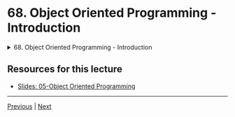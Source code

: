 # 68. Object Oriented Programming - Introduction

<details>
  <summary> 68. Object Oriented Programming - Introduction </summary>

-   [Notebook: 01-Object Oriented Programming.ipynb](https://github.com/BloomTech-DS/Complete-Python-3-Bootcamp/blob/master/05-Object%20Oriented%20Programming/01-Object%20Oriented%20Programming.ipynb)

-   [Codebase: 01-Object-Oriented-Programming.py](../../../codebase/python-camp/05-Object-Oriented-Programming/01-Object-Oriented-Programming.py)

</details> 


## Resources for this lecture


-   [Slides: 05-Object Oriented Programming](https://docs.google.com/presentation/d/1frUaP3hcUUeNIXzLaYvxC98iv02S5qSQhBAMnMgl0As/edit#slide=id.p)


---

[Previous](./67_Solution-Overview-for-MileStone-Project-1-Part-Two.md) | [Next](./69_OOP-Attributes-and-Class-Keyword.md)
